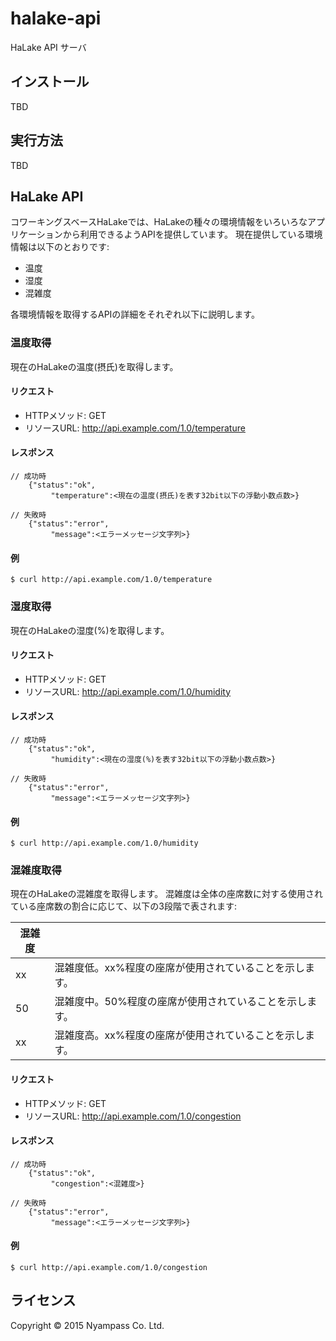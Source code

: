 # halake-api

HaLake API サーバ

## インストール

TBD

## 実行方法

TBD

## HaLake API

コワーキングスベースHaLakeでは、HaLakeの種々の環境情報をいろいろなアプリケーションから利用できるようAPIを提供しています。
現在提供している環境情報は以下のとおりです:

- 温度
- 湿度
- 混雑度

各環境情報を取得するAPIの詳細をそれぞれ以下に説明します。

### 温度取得
現在のHaLakeの温度(摂氏)を取得します。

#### リクエスト
- HTTPメソッド: GET
- リソースURL: http://api.example.com/1.0/temperature

#### レスポンス

    // 成功時
        {"status":"ok",
             "temperature":<現在の温度(摂氏)を表す32bit以下の浮動小数点数>}

    // 失敗時
        {"status":"error",
             "message":<エラーメッセージ文字列>}

#### 例
    $ curl http://api.example.com/1.0/temperature


### 湿度取得
現在のHaLakeの湿度(%)を取得します。

#### リクエスト
- HTTPメソッド: GET
- リソースURL: http://api.example.com/1.0/humidity

#### レスポンス

    // 成功時
        {"status":"ok",
             "humidity":<現在の湿度(%)を表す32bit以下の浮動小数点数>}

    // 失敗時
        {"status":"error",
             "message":<エラーメッセージ文字列>}

#### 例
    $ curl http://api.example.com/1.0/humidity


### 混雑度取得
現在のHaLakeの混雑度を取得します。
混雑度は全体の座席数に対する使用されている座席数の割合に応じて、以下の3段階で表されます:

|混雑度|                                              |
|-----|----------------------------------------------|
|xx   |混雑度低。xx%程度の座席が使用されていることを示します。|
|50   |混雑度中。50%程度の座席が使用されていることを示します。|
|xx   |混雑度高。xx%程度の座席が使用されていることを示します。|

#### リクエスト
- HTTPメソッド: GET
- リソースURL: http://api.example.com/1.0/congestion

#### レスポンス

    // 成功時
        {"status":"ok",
             "congestion":<混雑度>}

    // 失敗時
        {"status":"error",
             "message":<エラーメッセージ文字列>}

#### 例
    $ curl http://api.example.com/1.0/congestion


## ライセンス

Copyright © 2015 Nyampass Co. Ltd.
